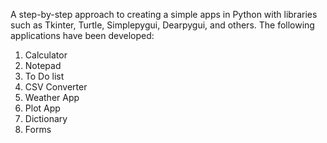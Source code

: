 A step-by-step approach to creating a simple apps in Python with libraries such as Tkinter, Turtle, Simplepygui, Dearpygui, and others. The following applications have been developed:
1. Calculator
2. Notepad 
3. To Do list
4. CSV Converter
5. Weather App
6. Plot App
7. Dictionary
8. Forms
